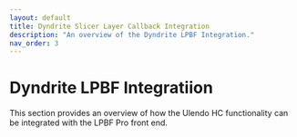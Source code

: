 ```yaml
---
layout: default
title: Dyndrite Slicer Layer Callback Integration
description: "An overview of the Dyndrite LPBF Integration."
nav_order: 3
---
```


# Dyndrite LPBF Integratiion
This section provides an overview of how the Ulendo HC functionality can be integrated with the LPBF Pro front end.

